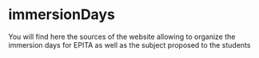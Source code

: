 # immersionDays
 You will find here the sources of the website allowing to organize the immersion days for EPITA as well as the subject proposed to the students
